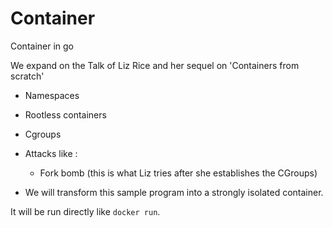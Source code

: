 # Container
Container in go

We expand on the Talk of Liz Rice and her sequel on 'Containers from scratch'

- Namespaces
- Rootless containers
- Cgroups
- Attacks like : 
	- Fork bomb (this is what Liz tries after she establishes the CGroups)

- We will transform this sample program into a strongly isolated container.

It will be run directly like `docker run`. 


 

